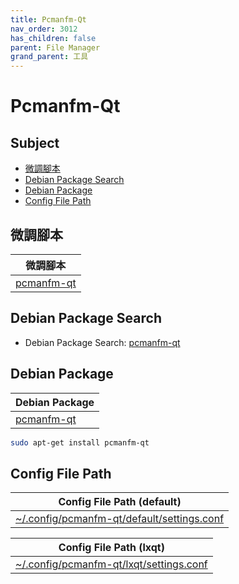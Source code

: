 ```yaml
---
title: Pcmanfm-Qt
nav_order: 3012
has_children: false
parent: File Manager
grand_parent: 工具
---
```



# Pcmanfm-Qt


## Subject

* [微調腳本](#微調腳本)
* [Debian Package Search](#debian-package-search)
* [Debian Package](#debian-package)
* [Config File Path](#config-file-path)


## 微調腳本

| 微調腳本 |
| --- |
| [pcmanfm-qt](https://github.com/samwhelp/lingmo-adjustment/tree/main/prototype/main/tool-config/part/pcmanfm-qt) |


## Debian Package Search

* Debian Package Search: [pcmanfm-qt](https://packages.debian.org/search?searchon=names&keywords=pcmanfm-qt)


## Debian Package

| Debian Package |
| --- |
| [pcmanfm-qt](https://packages.debian.org/stable/pcmanfm-qt) |

``` sh
sudo apt-get install pcmanfm-qt
```


## Config File Path

| Config File Path (default) |
| --- |
| [~/.config/pcmanfm-qt/default/settings.conf](https://github.com/samwhelp/debian-adjustment/blob/main/prototype/tool/pcmanfm-qt/asset/overlay/etc/skel/.config/pcmanfm-qt/default/settings.conf) |


| Config File Path (lxqt) |
| --- |
| [~/.config/pcmanfm-qt/lxqt/settings.conf](https://github.com/samwhelp/debian-adjustment/blob/main/prototype/tool/pcmanfm-qt/asset/overlay/etc/skel/.config/pcmanfm-qt/lxqt/settings.conf) |
